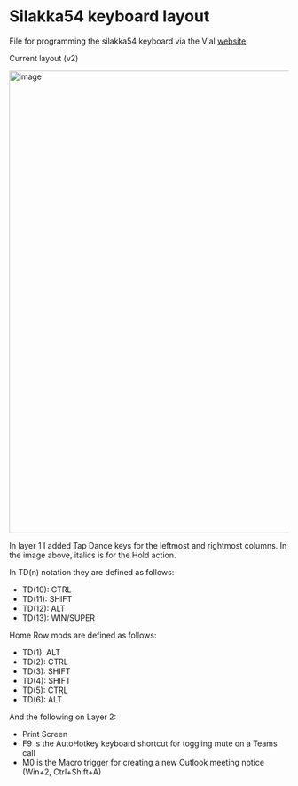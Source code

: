 # Silakka54 keyboard layout
File for programming the silakka54 keyboard via the Vial [website](https://vial.rocks/).

Current layout (v2)

<img width="870" height="832" alt="image" src="https://github.com/user-attachments/assets/5c01fbb9-755a-43d5-8136-34e257d67ee1" />

In layer 1 I added Tap Dance keys for the leftmost and rightmost columns. In the image above, italics is for the Hold action.

In TD(n) notation they are defined as follows:
- TD(10): CTRL
- TD(11): SHIFT
- TD(12): ALT
- TD(13): WIN/SUPER

Home Row mods are defined as follows:
- TD(1): ALT
- TD(2): CTRL
- TD(3): SHIFT
- TD(4): SHIFT
- TD(5): CTRL
- TD(6): ALT

And the following on Layer 2:
- Print Screen
- F9 is the AutoHotkey keyboard shortcut for toggling mute on a Teams call
- M0 is the Macro trigger for creating a new Outlook meeting notice (Win+2, Ctrl+Shift+A)
